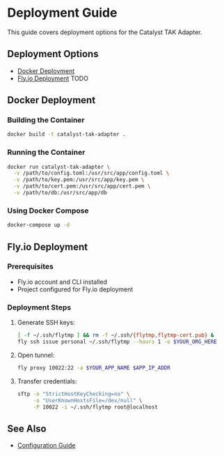 # Deployment Guide

This guide covers deployment options for the Catalyst TAK Adapter.

## Deployment Options

- [Docker Deployment](./docker.md)
- [Fly.io Deployment](./fly-io.md) TODO

## Docker Deployment

### Building the Container

```bash
docker build -t catalyst-tak-adapter .
```

### Running the Container

```bash
docker run catalyst-tak-adapter \
  -v /path/to/config.toml:/usr/src/app/config.toml \
  -v /path/to/key.pem:/usr/src/app/key.pem \
  -v /path/to/cert.pem:/usr/src/app/cert.pem \
  -v /path/to/db:/usr/src/app/db
```

### Using Docker Compose

```bash
docker-compose up -d
```

## Fly.io Deployment

### Prerequisites

- Fly.io account and CLI installed
- Project configured for Fly.io deployment

### Deployment Steps

1. Generate SSH keys:
   ```bash
   [ -f ~/.ssh/flytmp ] && rm -f ~/.ssh/{flytmp,flytmp-cert.pub} & 
   fly ssh issue personal ~/.ssh/flytmp --hours 1 -o $YOUR_ORG_HERE
   ```

2. Open tunnel:
   ```bash
   fly proxy 10022:22 -a $YOUR_APP_NAME $APP_IP_ADDR
   ```

3. Transfer credentials:
   ```bash
   sftp -o "StrictHostKeyChecking=no" \
        -o "UserKnownHostsFile=/dev/null" \
        -P 10022 -i ~/.ssh/flytmp root@localhost
   ```

## See Also

- [Configuration Guide](../configuration/overview.md)
